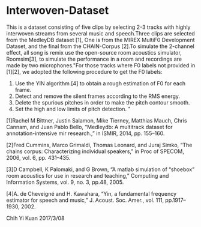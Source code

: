 # Interwoven-Dataset

This is a dataset consisting of five clips by selecting 2-3 tracks with highly interwoven streams from several music and speech.Three clips are selected from the MedleyDB dataset [1], One is from the MIREX MultiF0 Development Dataset, and the final from the CHAIN-Corpus [2].To simulate the 2-channel effect, all song is remix use the open-source room acoustics simulator, Roomsim[3], to simulate the performance in a room and recordings are made by two microphones."For those tracks where F0 labels not provided in [1][2], we adopted the following procedure to get the F0 labels:

1. Use the YIN algorithm [4] to obtain a rough estimation of F0 for each frame.
2. Detect and remove the silent frames according to the RMS energy.
3. Delete the spurious pitches in order to make the pitch contour smooth.
4. Set the high and low limits of pitch detection. " 

[1]Rachel M Bittner, Justin Salamon, Mike Tierney, Matthias Mauch, Chris Cannam, and Juan Pablo Bello, “Medleydb: A multitrack dataset for annotation-intensive mir research.,” in ISMIR, 2014, pp. 155–160.

[2]Fred Cummins, Marco Grimaldi, Thomas Leonard, and Juraj Simko, “The chains corpus: Characterizing individual speakers,” in Proc of SPECOM, 2006, vol. 6, pp. 431–435.

[3]D Campbell, K Palomaki, and G Brown, “A matlab simulation of “shoebox” room acoustics for use in research and teaching,” Computing and Information Systems, vol. 9, no. 3, pp.48, 2005.

[4]A. de Cheveigné and H. Kawahara, “Yin, a fundamental frequency estimator for speech and music,” J. Acoust. Soc. Amer., vol. 111, pp.1917–1930, 2002.

Chih Yi Kuan 2017/3/08
